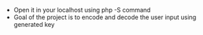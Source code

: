 - Open it in your localhost using php -S command 
- Goal of the project is to encode and decode the user input using generated key